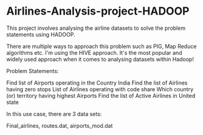 # Airlines-Analysis-project-HADOOP
This project involves analysing the airline datasets to solve the problem statements using HADOOP.

There are multiple ways to approach this problem such as PIG, Map Reduce algorithms etc.
I'm using the HIVE approach. It's the most popular and widely used approach when it comes to analysing datasets within Hadoop!


Problem Statements:

Find list of Airports operating in the Country India
Find the list of Airlines having zero stops
List of Airlines operating with code share
Which country (or) territory having highest Airports
Find the list of Active Airlines in United state


In this use case, there are 3 data sets:

Final_airlines, routes.dat, airports_mod.dat
